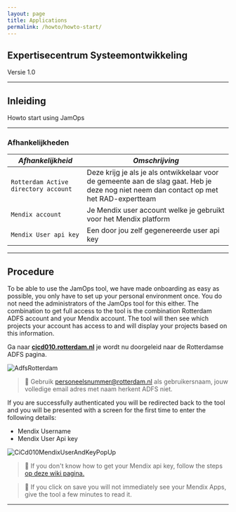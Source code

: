 ```yaml
---
layout: page
title: Applications
permalink: /howto/howto-start/
---
```


## Expertisecentrum Systeemontwikkeling

Versie 1.0

---

## Inleiding

Howto start using JamOps

---

### Afhankelijkheden

| _Afhankelijkheid_                    | _Omschrijving_                                                                                                                           |
| ------------------------------------ | ---------------------------------------------------------------------------------------------------------------------------------------- |
| `Rotterdam Active directory account` | Deze krijg je als je als ontwikkelaar voor de gemeente aan de slag gaat. Heb je deze nog niet neem dan contact op met het RAD-expertteam |
| `Mendix account`                     | Je Mendix user account welke je gebruikt voor het Mendix platform                                                                        |
| `Mendix User api key`                | Een door jou zelf gegenereerde user api key                                                                                              |

---

## Procedure

To be able to use the JamOps tool, we have made onboarding as easy as possible, you only have to set up your personal environment once. You do not need the administrators of the JamOps tool for this either. The combination to get full access to the tool is the combination Rotterdam ADFS account and your Mendix account. The tool will then see which projects your account has access to and will display your projects based on this information.

Ga naar **[cicd010.rotterdam.nl](https://cicd010.rotterdam.nl)** je wordt nu doorgeleid naar de Rotterdamse ADFS pagina.

![AdfsRotterdam](/assets/AdfsRotterdam.png)

> **👋** Gebruik personeelsnummer@rotterdam.nl als gebruikersnaam, jouw volledige email adres met naam herkent ADFS niet.

If you are successfully authenticated you will be redirected back to the tool and you will be presented with a screen for the first time to enter the following details:

- Mendix Username
- Mendix User Api key

![CiCd010MendixUserAndKeyPopUp](assets/CiCd010MendixUserAndKeyPopUp.png)

> **👋** If you don't know how to get your Mendix api key, follow the steps [op deze wiki pagina.](https://gitlab.com/rdamrad/OntwikkelingEnBeheer/documentatie/ontwikkelaars-documentatie/-/wikis/MendixAlgemeen/VerkrijgEenMendixUSerApiKey/VerkrijgEenMendixUserApiKey)

> **👋** If you click on save you will not immediately see your Mendix Apps, give the tool a few minutes to read it.

---
